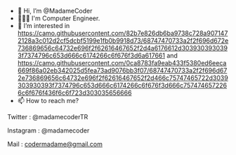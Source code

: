 - 👋 Hi, I’m @MadameCoder
- 👩🏻‍💻 I'm Computer Engineer.
- 👀 I’m interested in https://camo.githubusercontent.com/82b7e826db6ba9738c728a9071472128a3c012d2cf5dcbf5199e1fb0b9918d73/68747470733a2f2f696d672e736869656c64732e696f2f62616467652f2d4a6176612d3039303930393f7374796c653d666c6174266c6f676f3d6a617661 and https://camo.githubusercontent.com/0ca8783fa9eab433f5380ed6eeca669f86a02eb342025d5fea73ad9076bb3f07/68747470733a2f2f696d672e736869656c64732e696f2f62616467652f2d466c75747465722d3039303930393f7374796c653d666c6174266c6f676f3d666c7574746572266c6f676f436f6c6f723d303035656666
- 📫 How to reach me? 



Twitter : @madamecoderTR

Instagram : @madamecoder

Mail : codermadame@gmail.com
